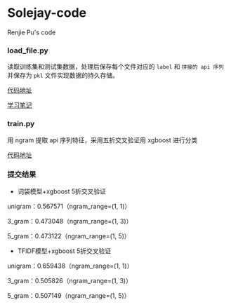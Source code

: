 # Solejay-code
Renjie Pu's code

### load_file.py

读取训练集和测试集数据，处理后保存每个文件对应的 `label` 和 `拼接的 api 序列` 并保存为 `pkl` 文件实现数据的持久存储。

[代码地址]()

[学习笔记]()

### train.py

用 ngram 提取 api 序列特征，采用五折交叉验证用 xgboost 进行分类

[代码地址]()

### 提交结果

- 词袋模型+xgboost 5折交叉验证

unigram：0.567571（ngram_range=(1, 1)）

3_gram：0.473048（ngram_range=(1, 3)）

5_gram：0.473122（ngram_range=(1, 5)）

- TFIDF模型+xgboost 5折交叉验证

unigram：0.659438（ngram_range=(1, 1)）

3_gram：0.505826（ngram_range=(1, 3)）

5_gram：0.507149（ngram_range=(1, 5)）

